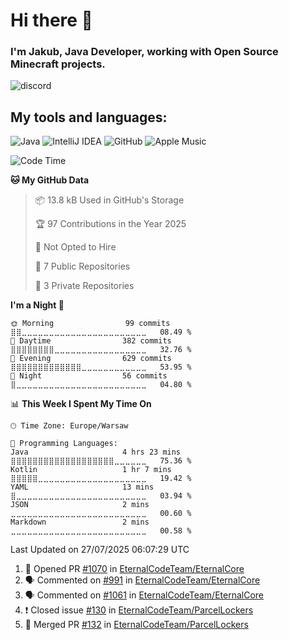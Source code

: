 
# Hi there 👋

### I'm Jakub, Java Developer, working with Open Source Minecraft projects.


![discord](https://discord.c99.nl/widget/theme-4/533345209434767372.png)
## My tools and languages:
<img alt="Java" src="https://img.shields.io/badge/java-%23ED8B00.svg?style=for-the-badge&logo=java&logoColor=white"/> <img alt="IntelliJ IDEA" src="https://img.shields.io/badge/IntelliJIDEA-000000.svg?style=for-the-badge&logo=intellij-idea&logoColor=white"/> <img alt="GitHub" src="https://img.shields.io/badge/github-%23121011.svg?style=for-the-badge&logo=github&logoColor=white"/> <img alt="Apple Music" src="https://img.shields.io/badge/Apple_Music-9933CC?style=for-the-badge&logo=apple-music&logoColor=white" />

<!--START_SECTION:waka-->
![Code Time](http://img.shields.io/badge/Code%20Time-345%20hrs%2053%20mins-blue)

**🐱 My GitHub Data** 

> 📦 13.8 kB Used in GitHub's Storage 
 > 
> 🏆 97 Contributions in the Year 2025
 > 
> 🚫 Not Opted to Hire
 > 
> 📜 7 Public Repositories 
 > 
> 🔑 3 Private Repositories 
 > 
**I'm a Night 🦉** 

```text
🌞 Morning                99 commits          ⣿⣿⣀⣀⣀⣀⣀⣀⣀⣀⣀⣀⣀⣀⣀⣀⣀⣀⣀⣀⣀⣀⣀⣀⣀   08.49 % 
🌆 Daytime                382 commits         ⣿⣿⣿⣿⣿⣿⣿⣿⣀⣀⣀⣀⣀⣀⣀⣀⣀⣀⣀⣀⣀⣀⣀⣀⣀   32.76 % 
🌃 Evening                629 commits         ⣿⣿⣿⣿⣿⣿⣿⣿⣿⣿⣿⣿⣿⣀⣀⣀⣀⣀⣀⣀⣀⣀⣀⣀⣀   53.95 % 
🌙 Night                  56 commits          ⣿⣀⣀⣀⣀⣀⣀⣀⣀⣀⣀⣀⣀⣀⣀⣀⣀⣀⣀⣀⣀⣀⣀⣀⣀   04.80 % 
```


📊 **This Week I Spent My Time On** 

```text
🕑︎ Time Zone: Europe/Warsaw

💬 Programming Languages: 
Java                     4 hrs 23 mins       ⣿⣿⣿⣿⣿⣿⣿⣿⣿⣿⣿⣿⣿⣿⣿⣿⣿⣿⣿⣀⣀⣀⣀⣀⣀   75.36 % 
Kotlin                   1 hr 7 mins         ⣿⣿⣿⣿⣿⣀⣀⣀⣀⣀⣀⣀⣀⣀⣀⣀⣀⣀⣀⣀⣀⣀⣀⣀⣀   19.42 % 
YAML                     13 mins             ⣿⣀⣀⣀⣀⣀⣀⣀⣀⣀⣀⣀⣀⣀⣀⣀⣀⣀⣀⣀⣀⣀⣀⣀⣀   03.94 % 
JSON                     2 mins              ⣀⣀⣀⣀⣀⣀⣀⣀⣀⣀⣀⣀⣀⣀⣀⣀⣀⣀⣀⣀⣀⣀⣀⣀⣀   00.60 % 
Markdown                 2 mins              ⣀⣀⣀⣀⣀⣀⣀⣀⣀⣀⣀⣀⣀⣀⣀⣀⣀⣀⣀⣀⣀⣀⣀⣀⣀   00.58 % 
```


 Last Updated on 27/07/2025 06:07:29 UTC
<!--END_SECTION:waka-->

<!--START_SECTION:activity-->
1. 💪 Opened PR [#1070](https://github.com/EternalCodeTeam/EternalCore/pull/1070) in [EternalCodeTeam/EternalCore](https://github.com/EternalCodeTeam/EternalCore)
2. 🗣 Commented on [#991](https://github.com/EternalCodeTeam/EternalCore/issues/991) in [EternalCodeTeam/EternalCore](https://github.com/EternalCodeTeam/EternalCore)
3. 🗣 Commented on [#1061](https://github.com/EternalCodeTeam/EternalCore/issues/1061) in [EternalCodeTeam/EternalCore](https://github.com/EternalCodeTeam/EternalCore)
4. ❗️ Closed issue [#130](https://github.com/EternalCodeTeam/ParcelLockers/issues/130) in [EternalCodeTeam/ParcelLockers](https://github.com/EternalCodeTeam/ParcelLockers)
5. 🎉 Merged PR [#132](https://github.com/EternalCodeTeam/ParcelLockers/pull/132) in [EternalCodeTeam/ParcelLockers](https://github.com/EternalCodeTeam/ParcelLockers)
<!--END_SECTION:activity-->
